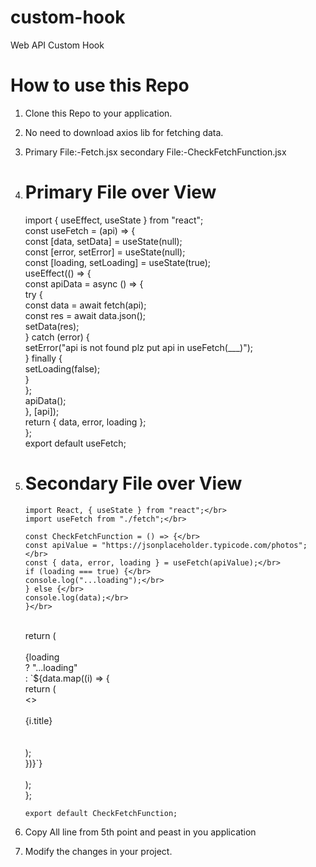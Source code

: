 # custom-hook

Web API Custom Hook

# How to use this Repo

1.  Clone this Repo to your application.
2.  No need to download axios lib for fetching data.
3.  Primary File:-Fetch.jsx
    secondary File:-CheckFetchFunction.jsx
4.  # Primary File over View

    import { useEffect, useState } from "react"; </br>
    const useFetch = (api) => {</br>
    const [data, setData] = useState(null);</br>
    const [error, setError] = useState(null);</br>
    const [loading, setLoading] = useState(true);</br>
    useEffect(() => {</br>
    const apiData = async () => {</br>
    try {</br>
    const data = await fetch(api);</br>
    const res = await data.json();</br>
    setData(res);</br>
    } catch (error) {</br>
    setError("api is not found plz put api in useFetch(\_\_\_)");</br>
    } finally {</br>
    setLoading(false);</br>
    }</br>
    };</br>
    apiData();</br>
    }, [api]);</br>
    return { data, error, loading };</br>
    };</br>
    export default useFetch;</br>

5.  # Secondary File over View

        import React, { useState } from "react";</br>
        import useFetch from "./fetch";</br>

        const CheckFetchFunction = () => {</br>
        const apiValue = "https://jsonplaceholder.typicode.com/photos";</br>
        const { data, error, loading } = useFetch(apiValue);</br>
        if (loading === true) {</br>
        console.log("...loading");</br>
        } else {</br>
        console.log(data);</br>
        }</br>

    </br>
        return (</br>
        <div></br>
        {loading</br>
        ? "...loading"</br>
        : `${data.map((i) => {</br>
                  return (</br>
                  <></br>
                      <div></br>
                      <span>{i.title}</span></br>
                      </div></br>
                  </></br>
                  );</br>
              })}`}</br>
        </div></br>
        );</br>
        };</br>

        export default CheckFetchFunction;

6.  Copy All line from 5th point and peast in you application
7.  Modify the changes in your project.
